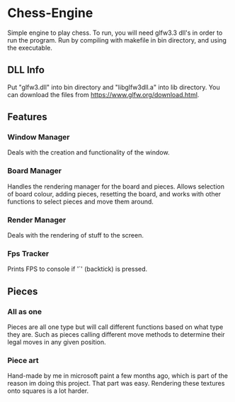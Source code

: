 # Chess-Engine
 Simple engine to play chess. To run, you will need glfw3.3
 dll's in order to run the program. Run by compiling with makefile 
 in bin directory, and using the executable.

## DLL Info
 Put "glfw3.dll" into bin directory and "libglfw3dll.a" into lib directory.
 You can download the files from https://www.glfw.org/download.html.

## Features

### Window Manager
 Deals with the creation and functionality of the window.

### Board Manager
 Handles the rendering manager for the board and pieces. Allows
 selection of board colour, adding pieces, resetting the board, and
 works with other functions to select pieces and move them around.

### Render Manager
 Deals with the rendering of stuff to the screen.

### Fps Tracker
 Prints FPS to console if '`' (backtick) is pressed.

## Pieces

### All as one
 Pieces are all one type but will call different functions based 
 on what type they are. Such as pieces calling different move methods 
 to determine their legal moves in any given position.

### Piece art
 Hand-made by me in microsoft paint a few months ago, which is part of the 
 reason im doing this project. That part was easy. Rendering these textures onto
 squares is a lot harder.
